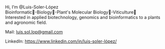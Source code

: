 Hi, I’m @Luis-Soler-López  
Bioinformatic🧬-Biology🌾-Plant's Molecular Biology🌱-Viticulture🍇  
Interested in applied biotechnology, genomics and bioinformatics to a plants and agronomic field.

Mail: luis.sol.lop@gmail.com  

LinkedIn: https://www.linkedin.com/in/luis-soler-lópez/


